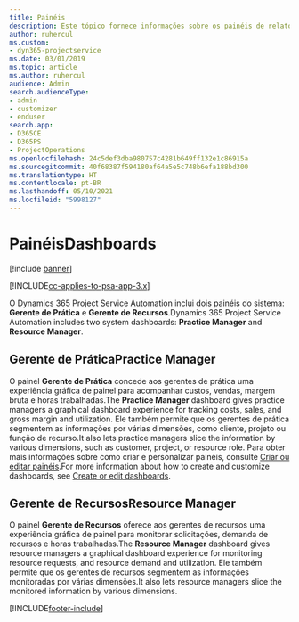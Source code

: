 ```yaml
---
title: Painéis
description: Este tópico fornece informações sobre os painéis de relatórios incluídos no Dynamics 365 Project Service Automation.
author: ruhercul
ms.custom:
- dyn365-projectservice
ms.date: 03/01/2019
ms.topic: article
ms.author: ruhercul
audience: Admin
search.audienceType:
- admin
- customizer
- enduser
search.app:
- D365CE
- D365PS
- ProjectOperations
ms.openlocfilehash: 24c5def3dba980757c4281b649ff132e1c86915a
ms.sourcegitcommit: 40f68387f594180af64a5e5c748b6efa188bd300
ms.translationtype: HT
ms.contentlocale: pt-BR
ms.lasthandoff: 05/10/2021
ms.locfileid: "5998127"
---
```

# <a name="dashboards"></a><span data-ttu-id="51e78-103">Painéis</span><span class="sxs-lookup"><span data-stu-id="51e78-103">Dashboards</span></span>

[!include [banner](../includes/psa-now-project-operations.md)]

[!INCLUDE[cc-applies-to-psa-app-3.x](../includes/cc-applies-to-psa-app-3x.md)]

<span data-ttu-id="51e78-104">O Dynamics 365 Project Service Automation inclui dois painéis do sistema: **Gerente de Prática** e **Gerente de Recursos**.</span><span class="sxs-lookup"><span data-stu-id="51e78-104">Dynamics 365 Project Service Automation includes two system dashboards: **Practice Manager** and **Resource Manager**.</span></span>

## <a name="practice-manager"></a><span data-ttu-id="51e78-105">Gerente de Prática</span><span class="sxs-lookup"><span data-stu-id="51e78-105">Practice Manager</span></span> 

<span data-ttu-id="51e78-106">O painel **Gerente de Prática** concede aos gerentes de prática uma experiência gráfica de painel para acompanhar custos, vendas, margem bruta e horas trabalhadas.</span><span class="sxs-lookup"><span data-stu-id="51e78-106">The **Practice Manager** dashboard gives practice managers a graphical dashboard experience for tracking costs, sales, and gross margin and utilization.</span></span> <span data-ttu-id="51e78-107">Ele também permite que os gerentes de prática segmentem as informações por várias dimensões, como cliente, projeto ou função de recurso.</span><span class="sxs-lookup"><span data-stu-id="51e78-107">It also lets practice managers slice the information by various dimensions, such as customer, project, or resource role.</span></span> <span data-ttu-id="51e78-108">Para obter mais informações sobre como criar e personalizar painéis, consulte [Criar ou editar painéis](/dynamics365/customerengagement/on-premises/customize/create-edit-dashboards).</span><span class="sxs-lookup"><span data-stu-id="51e78-108">For more information about how to create and customize dashboards, see [Create or edit dashboards](/dynamics365/customerengagement/on-premises/customize/create-edit-dashboards).</span></span>

## <a name="resource-manager"></a><span data-ttu-id="51e78-109">Gerente de Recursos</span><span class="sxs-lookup"><span data-stu-id="51e78-109">Resource Manager</span></span> 

<span data-ttu-id="51e78-110">O painel **Gerente de Recursos** oferece aos gerentes de recursos uma experiência gráfica de painel para monitorar solicitações, demanda de recursos e horas trabalhadas.</span><span class="sxs-lookup"><span data-stu-id="51e78-110">The **Resource Manager** dashboard gives resource managers a graphical dashboard experience for monitoring resource requests, and resource demand and utilization.</span></span> <span data-ttu-id="51e78-111">Ele também permite que os gerentes de recursos segmentem as informações monitoradas por várias dimensões.</span><span class="sxs-lookup"><span data-stu-id="51e78-111">It also lets resource managers slice the monitored information by various dimensions.</span></span>


[!INCLUDE[footer-include](../includes/footer-banner.md)]